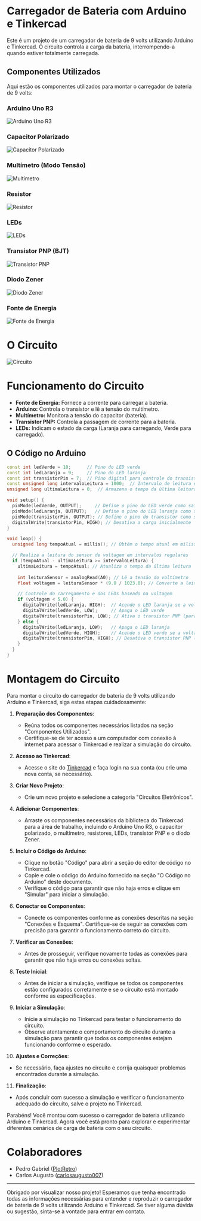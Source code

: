 # Carregador de Bateria com Arduino e Tinkercad
Este é um projeto de um carregador de bateria de 9 volts utilizando Arduino e Tinkercad. O circuito controla a carga da bateria, interrompendo-a quando estiver totalmente carregada.


## Componentes Utilizados

Aqui estão os componentes utilizados para montar o carregador de bateria de 9 volts:

### Arduino Uno R3

![Arduino Uno R3](https://github.com/PlotRetro/Battery-Charger-Arduino/blob/assets/images/Arduino_Uno_R3.png)

### Capacitor Polarizado

![Capacitor Polarizado](https://github.com/PlotRetro/Battery-Charger-Arduino/blob/assets/images/Capacitor_Polarizado.png)

### Multímetro (Modo Tensão)

![Multímetro](https://github.com/PlotRetro/Battery-Charger-Arduino/blob/assets/images/Multimetro.png)

### Resistor

![Resistor](https://github.com/PlotRetro/Battery-Charger-Arduino/blob/assets/images/Resistor.png)

### LEDs

![LEDs](https://github.com/PlotRetro/Battery-Charger-Arduino/blob/assets/images/LEDs.png)

### Transistor PNP (BJT)

![Transistor PNP](https://github.com/PlotRetro/Battery-Charger-Arduino/blob/assets/images/Transistor_PNP.png)

### Diodo Zener

![Diodo Zener](https://github.com/PlotRetro/Battery-Charger-Arduino/blob/assets/images/Diodo_Zener.png)

### Fonte de Energia

![Fonte de Energia](https://github.com/PlotRetro/Battery-Charger-Arduino/blob/assets/images/Fonte_Energia.png)

# O Circuito

![Circuito](https://github.com/PlotRetro/Battery-Charger-Arduino/blob/assets/images/Circuito.png)


# Funcionamento do Circuito
- **Fonte de Energia:** Fornece a corrente para carregar a bateria.
- **Arduino:** Controla o transistor e lê a tensão do multímetro.
- **Multímetro:** Monitora a tensão do capacitor (bateria).
- **Transistor PNP:** Controla a passagem de corrente para a bateria.
- **LEDs:** Indicam o estado da carga (Laranja para carregando, Verde para carregado).

## O Código no Arduíno

```cpp
const int ledVerde = 10;      // Pino do LED verde
const int ledLaranja = 9;     // Pino do LED laranja
const int transistorPin = 7;  // Pino digital para controle do transistor PNP
const unsigned long intervaloLeitura = 1000;  // Intervalo de leitura em milissegundos
unsigned long ultimaLeitura = 0;  // Armazena o tempo da última leitura

void setup() {
  pinMode(ledVerde, OUTPUT);     // Define o pino do LED verde como saída
  pinMode(ledLaranja, OUTPUT);   // Define o pino do LED laranja como saída
  pinMode(transistorPin, OUTPUT); // Define o pino do transistor como saída
  digitalWrite(transistorPin, HIGH); // Desativa a carga inicialmente
}

void loop() {
  unsigned long tempoAtual = millis(); // Obtém o tempo atual em milissegundos

  // Realiza a leitura do sensor de voltagem em intervalos regulares
  if (tempoAtual - ultimaLeitura >= intervaloLeitura) {
    ultimaLeitura = tempoAtual; // Atualiza o tempo da última leitura
    
    int leituraSensor = analogRead(A0); // Lê a tensão do voltímetro
    float voltagem = leituraSensor * (9.0 / 1023.0); // Converte a leitura para volts (assumindo 9 volts)

    // Controle do carregamento e dos LEDs baseado na voltagem
    if (voltagem < 5.0) {
      digitalWrite(ledLaranja, HIGH);  // Acende o LED laranja se a voltagem estiver abaixo de 5V
      digitalWrite(ledVerde, LOW);     // Apaga o LED verde
      digitalWrite(transistorPin, LOW); // Ativa o transistor PNP (para a carga)
    } else {
      digitalWrite(ledLaranja, LOW);   // Apaga o LED laranja
      digitalWrite(ledVerde, HIGH);    // Acende o LED verde se a voltagem for maior ou igual a 5V
      digitalWrite(transistorPin, HIGH); // Desativa o transistor PNP (interrompe a carga)
    }
  }
}
```

# Montagem do Circuito

Para montar o circuito do carregador de bateria de 9 volts utilizando Arduino e Tinkercad, siga estas etapas cuidadosamente:

1. **Preparação dos Componentes**:
   - Reúna todos os componentes necessários listados na seção "Componentes Utilizados".
   - Certifique-se de ter acesso a um computador com conexão à internet para acessar o Tinkercad e realizar a simulação do circuito.

2. **Acesso ao Tinkercad**:
   - Acesse o site do [Tinkercad](https://www.tinkercad.com/) e faça login na sua conta (ou crie uma nova conta, se necessário).

3. **Criar Novo Projeto**:
   - Crie um novo projeto e selecione a categoria "Circuitos Eletrônicos".

4. **Adicionar Componentes**:
   - Arraste os componentes necessários da biblioteca do Tinkercad para a área de trabalho, incluindo o Arduino Uno R3, o capacitor polarizado, o multímetro, resistores, LEDs, transistor PNP e o diodo Zener.

5. **Incluir o Código do Arduino**:
   - Clique no botão "Código" para abrir a seção do editor de código no Tinkercad.
   - Copie e cole o código do Arduino fornecido na seção "O Código no Arduíno" deste documento.
   - Verifique o código para garantir que não haja erros e clique em "Simular" para iniciar a simulação.

6. **Conectar os Componentes**:
   - Conecte os componentes conforme as conexões descritas na seção "Conexões e Esquema". Certifique-se de seguir as conexões com precisão para garantir o funcionamento correto do circuito.

7. **Verificar as Conexões**:
   - Antes de prosseguir, verifique novamente todas as conexões para garantir que não haja erros ou conexões soltas.

8. **Teste Inicial**:
   - Antes de iniciar a simulação, verifique se todos os componentes estão configurados corretamente e se o circuito está montado conforme as especificações.

9. **Iniciar a Simulação**:
   - Inicie a simulação no Tinkercad para testar o funcionamento do circuito.
   - Observe atentamente o comportamento do circuito durante a simulação para garantir que todos os componentes estejam funcionando conforme o esperado.

10. **Ajustes e Correções**:
   - Se necessário, faça ajustes no circuito e corrija quaisquer problemas encontrados durante a simulação.

11. **Finalização**:
   - Após concluir com sucesso a simulação e verificar o funcionamento adequado do circuito, salve o projeto no Tinkercad.

Parabéns! Você montou com sucesso o carregador de bateria utilizando Arduino e Tinkercad. Agora você está pronto para explorar e experimentar diferentes cenários de carga de bateria com o seu circuito.

# Colaboradores

- Pedro Gabriel ([PlotRetro](https://github.com/PlotRetro))
- Carlos Augusto ([carlosaugusto007](https://github.com/carlosaugusto007))

---

Obrigado por visualizar nosso projeto! Esperamos que tenha encontrado todas as informações necessárias para entender e reproduzir o carregador de bateria de 9 volts utilizando Arduino e Tinkercad. Se tiver alguma dúvida ou sugestão, sinta-se à vontade para entrar em contato.

